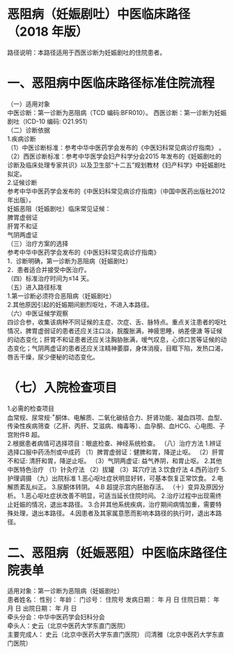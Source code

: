 # 恶阻病（妊娠剧吐）中医临床路径 （2018 年版）  
路径说明：本路径适用于西医诊断为妊娠剧吐的住院患者。  
# 一、恶阻病中医临床路径标准住院流程  
（一）适用对象  
中医诊断：第一诊断为恶阻病（TCD 编码:BFR010）。 西医诊断：第一诊断为妊娠剧吐（ICD-10 编码: O21.951）  
（二）诊断依据  
1.疾病诊断  
（1）中医诊断标准：参考中华中医药学会发布的《中医妇科常见病诊疗指南》 。 （2）西医诊断标准：参考中华医学会妇产科学分会2015 年发布的《妊娠剧吐的诊断及临床处理专家共识》以及卫生部“十二五”规划教材《妇产科学》中妊娠剧吐拟定。  
2.证候诊断  
参考中华中医药学会发布的《中医妇科常见病诊疗指南》（中国中医药出版社2012 年出版）。  
妊娠恶阻（妊娠剧吐）临床常见证候：  
脾胃虚弱证  
肝胃不和证  
气阴两虚证  
（三）治疗方案的选择  
参考中华中医药学会发布的《中医妇科常见病诊疗指南》  
1．诊断明确，第一诊断为恶阻病（妊娠剧吐）  
2．患者适合并接受中医治疗。  
（四）标准治疗时间为≤14 天。  
（五）进入路径标准  
1.第一诊断必须符合恶阻病（妊娠剧吐）  
2.其他原因引起的妊娠期间剧烈呕吐，不进入本路径。  
（六）中医证候学观察  
四诊合参，收集该病种不同证候的主症、次症、舌、脉特点。重点关注患者的呕吐情况，脾胃虚弱证的患者还应关注口淡，脘腹胀满，神疲思睡，纳差便溏 等证候的动态变化；肝胃不和证患者还应关注胸胁胀满，嗳气叹息，心烦口苦等证候的动态变化；气阴两虚证的患者还应关注精神萎靡，身体消瘦，目眶下陷，发热口渴，唇舌干燥，尿少便秘的动态变化。  
# （七）入院检查项目  
1.必需的检查项目  
血常规、尿常规$\cdot^{+}$酮体、电解质、二氧化碳结合力、肝肾功能、凝血四项、血型、传染性疾病筛查（乙肝、丙肝、艾滋病、梅毒等）、血孕酮、血HCG、心电图、子宫附件B 超。  
2.根据患者病情可选择项目：眼底检查、神经系统检查。 （八）治疗方法 1.辨证选择口服中药汤剂或中成药  （1）脾胃虚弱证：健脾和胃，降逆止呕。 （2）肝胃不和证: 清肝和胃，降逆止呕。 （3）气阴两虚证: 益气养阴，和胃止呕。 2.其他中医特色治疗 （1）针灸疗法 （2）拔罐 （3）耳穴疗法 3.饮食疗法 4.西药治疗  5.护理调摄 （九）出院标准 1.恶心呕吐症状明显好转，可基本恢复正常饮食。 2.电解质紊乱纠正。 3.尿酮体转阴。 4.B 超提示宫内胚胎存活。 （十）变异及原因分析。 1.恶心呕吐症状改善不明显，可适当延长住院时间。 2.治疗过程中出现需终止妊娠的情况，退出本路径。 3.合并其他系统疾病，治疗期间病情加重，需要特殊处理，退出本路径。 4.因患者及其家属意愿而影响本路径的执行时，退出本路径。  
# 二、恶阻病（妊娠恶阻）中医临床路径住院表单  
适用对象：第一诊断为恶阻病（妊娠剧吐）  
患者姓名：           性别：      年龄：     门诊号：      住院号            发病日期：     年   月   日 住院日期：    年   月   日  出院日期：  年   月   日  
牵头分会：中华中医药学会妇科分会  
牵头人：史云（北京中医药大学东直门医院）  
主要完成人：         史云（北京中医药大学东直门医院） 闫清雅（北京中医药大学东直门医院）  